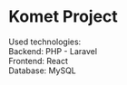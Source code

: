   # Komet Project

Used technologies:
<br />
Backend: PHP - Laravel
<br />
Frontend: React
<br />
Database: MySQL
